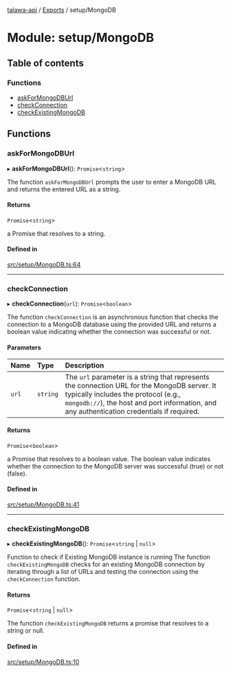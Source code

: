 [talawa-api](../README.md) / [Exports](../modules.md) / setup/MongoDB

# Module: setup/MongoDB

## Table of contents

### Functions

- [askForMongoDBUrl](setup_MongoDB.md#askformongodburl)
- [checkConnection](setup_MongoDB.md#checkconnection)
- [checkExistingMongoDB](setup_MongoDB.md#checkexistingmongodb)

## Functions

### askForMongoDBUrl

▸ **askForMongoDBUrl**(): `Promise`\<`string`\>

The function `askForMongoDBUrl` prompts the user to enter a MongoDB URL and returns the entered URL
as a string.

#### Returns

`Promise`\<`string`\>

a Promise that resolves to a string.

#### Defined in

[src/setup/MongoDB.ts:64](https://github.com/PalisadoesFoundation/talawa-api/blob/095495b/src/setup/MongoDB.ts#L64)

___

### checkConnection

▸ **checkConnection**(`url`): `Promise`\<`boolean`\>

The function `checkConnection` is an asynchronous function that checks the connection to a MongoDB
database using the provided URL and returns a boolean value indicating whether the connection was
successful or not.

#### Parameters

| Name | Type | Description |
| :------ | :------ | :------ |
| `url` | `string` | The `url` parameter is a string that represents the connection URL for the MongoDB server. It typically includes the protocol (e.g., `mongodb://`), the host and port information, and any authentication credentials if required. |

#### Returns

`Promise`\<`boolean`\>

a Promise that resolves to a boolean value. The boolean value indicates whether the
connection to the MongoDB server was successful (true) or not (false).

#### Defined in

[src/setup/MongoDB.ts:41](https://github.com/PalisadoesFoundation/talawa-api/blob/095495b/src/setup/MongoDB.ts#L41)

___

### checkExistingMongoDB

▸ **checkExistingMongoDB**(): `Promise`\<`string` \| ``null``\>

Function to check if Existing MongoDB instance is running
The function `checkExistingMongoDB` checks for an existing MongoDB connection by iterating through a
list of URLs and testing the connection using the `checkConnection` function.

#### Returns

`Promise`\<`string` \| ``null``\>

The function `checkExistingMongoDB` returns a promise that resolves to a string or null.

#### Defined in

[src/setup/MongoDB.ts:10](https://github.com/PalisadoesFoundation/talawa-api/blob/095495b/src/setup/MongoDB.ts#L10)

